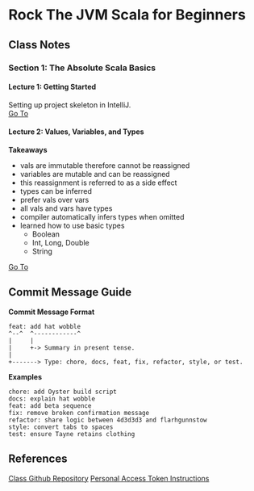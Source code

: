 # Rock The JVM Scala for Beginners

## Class Notes
### Section 1: The Absolute Scala Basics
#### Lecture 1: Getting Started
Setting up project skeleton in IntelliJ.  
[Go To](https://github.com/dylanroy/rock-the-jvm-scala-beginners/tree/section.1-lecture.1)

#### Lecture 2: Values, Variables, and Types
**Takeaways**
   - vals are immutable therefore cannot be reassigned
   - variables are mutable and can be reassigned
   - this reassignment is referred to as a side effect
   - types can be inferred
   - prefer vals over vars
   - all vals and vars have types
   - compiler automatically infers types when omitted
   - learned how to use basic types
     - Boolean
     - Int, Long, Double
     - String

[Go To](https://github.com/dylanroy/rock-the-jvm-scala-beginners/tree/section.1-lecture.2)

## Commit Message Guide
**Commit Message Format**
```
feat: add hat wobble
^--^  ^------------^
|     |
|     +-> Summary in present tense.
|
+-------> Type: chore, docs, feat, fix, refactor, style, or test.
```


**Examples**
```
chore: add Oyster build script
docs: explain hat wobble
feat: add beta sequence
fix: remove broken confirmation message
refactor: share logic between 4d3d3d3 and flarhgunnstow
style: convert tabs to spaces
test: ensure Tayne retains clothing
```
## References
[Class Github Repository](https://github.com/rockthejvm/udemy-scala-beginners)
[Personal Access Token Instructions](https://help.github.com/articles/creating-a-personal-access-token-for-the-command-line/)